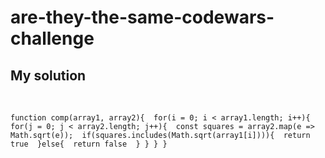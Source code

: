 # are-they-the-same-codewars-challenge

<h2>My solution</h2>
<br>

``
function comp(array1, array2){ 
  for(i = 0; i < array1.length; i++){ 
    for(j = 0; j < array2.length; j++){ 
      const squares = array2.map(e => Math.sqrt(e)); 
      if(squares.includes(Math.sqrt(array1[i]))){ 
        return true 
    }else{ 
      return false 
    }
  }
}
}
``

